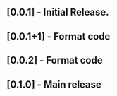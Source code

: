 ## [0.0.1] - Initial Release.

## [0.0.1+1] - Format code

## [0.0.2] - Format code

## [0.1.0] - Main release